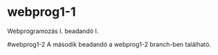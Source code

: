 # webprog1-1
Webprogramozás I. beadandó I.

#webprog1-2
A második beadandó a webprog1-2 branch-ben található.
